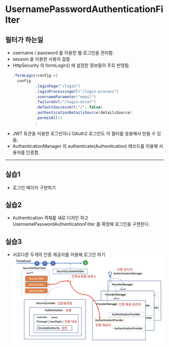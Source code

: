 # UsernamePasswordAuthenticationFilter

## 필터가 하는일

- username / password 를 이용한 웹 로그인을 관리함.
- session 을 이용한 사용자 검증
- HttpSecurity 의 formLogin() 에 설정한 정보들이 주로 반영됨.
  ```java
  .formLogin(config->{
    config
            .loginPage("/login")
            .loginProcessingUrl("/login-process")
            .usernameParameter("email")
            .failureUrl("/login-error")
            .defaultSuccessUrl("/", false)
            .authenticationDetailsSource(detailsSource)
            .permitAll()
            ;
  ```
- JWT 토큰을 이용한 로그인이나 OAuth2 로그인도 이 필터를 응용해서 만들 수 있음.
- AuthenticationManager 의 authenticate(Authentication) 메쏘드를 이용해 사용자를 인증함.

---

## 실습1

- 로그인 페이지 구현하기

## 실습2

- Authentication 객체를 새로 디자인 하고 UsernamePasswordAuthenticationFilter 를 확장해 로그인을 구현한다.

## 실습3

- 서로다른 두개의 인증 제공자를 이용해 로그인 하기
  ![fig-3-authentication.png](../images/fig-3-authentication.png)
